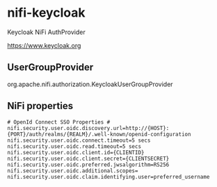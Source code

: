 # nifi-keycloak
Keycloak NiFi AuthProvider

https://www.keycloak.org


## UserGroupProvider
org.apache.nifi.authorization.KeycloakUserGroupProvider


## NiFi properties
```
# OpenId Connect SSO Properties #
nifi.security.user.oidc.discovery.url=http://{HOST}:{PORT}/auth/realms/{REALM}/.well-known/openid-configuration
nifi.security.user.oidc.connect.timeout=5 secs
nifi.security.user.oidc.read.timeout=5 secs
nifi.security.user.oidc.client.id={CLIENTID}
nifi.security.user.oidc.client.secret={CLIENTSECRET}
nifi.security.user.oidc.preferred.jwsalgorithm=RS256
nifi.security.user.oidc.additional.scopes=
nifi.security.user.oidc.claim.identifying.user=preferred_username
```
